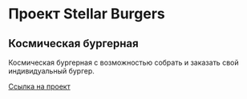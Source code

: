 # Проект Stellar Burgers

## Космическая бургерная

Космическая бургерная с возможностью собрать и заказать свой индивидуальный бургер.

[Ссылка на проект](https://tavakai.github.io/stellar-burger/)